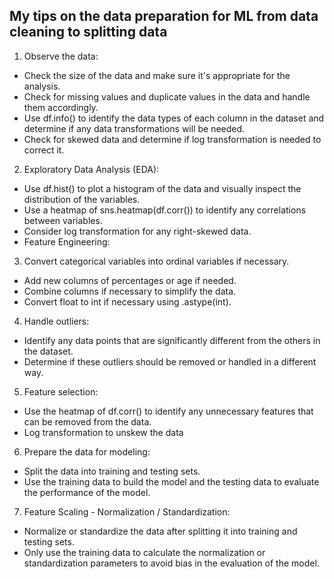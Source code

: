 ## My tips on the data preparation for ML from data cleaning to splitting data

1. Observe the data:
  - Check the size of the data and make sure it's appropriate for the analysis.
  - Check for missing values and duplicate values in the data and handle them accordingly.
  - Use df.info() to identify the data types of each column in the dataset and determine if any data transformations will be needed.
  - Check for skewed data and determine if log transformation is needed to correct it.

2. Exploratory Data Analysis (EDA):
  - Use df.hist() to plot a histogram of the data and visually inspect the distribution of the variables.
  - Use a heatmap of sns.heatmap(df.corr()) to identify any correlations between variables.
  - Consider log transformation for any right-skewed data.
  - Feature Engineering:

3. Convert categorical variables into ordinal variables if necessary.
  - Add new columns of percentages or age if needed.
  - Combine columns if necessary to simplify the data.
  - Convert float to int if necessary using .astype(int).

4. Handle outliers:
  - Identify any data points that are significantly different from the others in the dataset.
  - Determine if these outliers should be removed or handled in a different way.

5. Feature selection:
  - Use the heatmap of df.corr() to identify any unnecessary features that can be removed from the data.
  - Log transformation to unskew the data
  
6. Prepare the data for modeling:
  - Split the data into training and testing sets.
  - Use the training data to build the model and the testing data to evaluate the performance of the model.
 
7. Feature Scaling - Normalization / Standardization:
  - Normalize or standardize the data after splitting it into training and testing sets.
  - Only use the training data to calculate the normalization or standardization parameters to avoid bias in the evaluation of the model.


